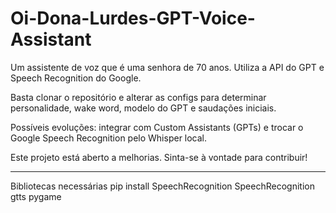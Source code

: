 # Oi-Dona-Lurdes-GPT-Voice-Assistant
Um assistente de voz que é uma senhora de 70 anos. Utiliza a API do GPT e Speech Recognition do Google.

Basta clonar o repositório e alterar as configs para determinar personalidade, wake word, modelo do GPT e saudações iniciais.

Possíveis evoluções: integrar com Custom Assistants (GPTs) e trocar o Google Speech Recognition pelo Whisper local.

Este projeto está aberto a melhorias. Sinta-se à vontade para contribuir!

-------------------------
Bibliotecas necessárias
pip install SpeechRecognition
SpeechRecognition
gtts
pygame

